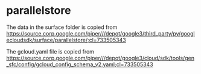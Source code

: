 # parallelstore

The data in the surface folder is copied from
https://source.corp.google.com/piper///depot/google3/third_party/py/googlecloudsdk/surface/parallelstore/;cl=733505343

The gcloud.yaml file is copied from
https://source.corp.google.com/piper///depot/google3/cloud/sdk/tools/gen_sfc/config/gcloud_config_schema_v2.yaml;cl=733505343
